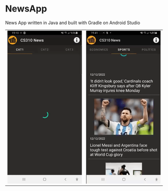 # NewsApp
News App written in Java and built with Gradle on Android Studio

<table style="width:100%">
  <tr>
    <td><img src="media/navigation.gif"/></td>
    <td><img src="media/features.gif"/></td>
  </tr>
</table>
